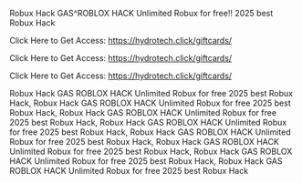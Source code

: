 Robux Hack GAS^ROBLOX HACK Unlimited Robux for free!! 2025 best Robux Hack

Click Here to Get Access: https://hydrotech.click/giftcards/

Click Here to Get Access: https://hydrotech.click/giftcards/

Click Here to Get Access: https://hydrotech.click/giftcards/

Robux Hack GAS ROBLOX HACK Unlimited Robux for free 2025 best Robux Hack, Robux Hack GAS ROBLOX HACK Unlimited Robux for free 2025 best Robux Hack, Robux Hack GAS ROBLOX HACK Unlimited Robux for free 2025 best Robux Hack, Robux Hack GAS ROBLOX HACK Unlimited Robux for free 2025 best Robux Hack, Robux Hack GAS ROBLOX HACK Unlimited Robux for free 2025 best Robux Hack, Robux Hack GAS ROBLOX HACK Unlimited Robux for free 2025 best Robux Hack, Robux Hack GAS ROBLOX HACK Unlimited Robux for free 2025 best Robux Hack, Robux Hack GAS ROBLOX HACK Unlimited Robux for free 2025 best Robux Hack
